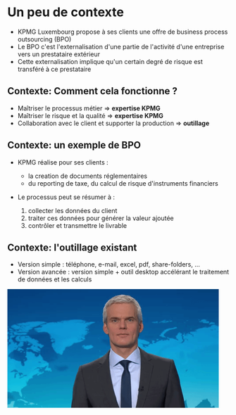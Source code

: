 # Un peu de contexte

- KPMG Luxembourg propose à ses clients une offre de business process outsourcing (BPO)
- Le BPO c'est l'externalisation d'une partie de l'activité d'une entreprise vers un prestataire extérieur
- Cette externalisation implique qu'un certain degré de risque est transféré à ce prestataire


## Contexte: Comment cela fonctionne ?

- Maîtriser le processus métier => **expertise KPMG**
- Maîtriser le risque et la qualité => **expertise KPMG**
- Collaboration avec le client et supporter la production => **outillage** 


## Contexte: un exemple de BPO

- KPMG réalise pour ses clients :
  * la creation de documents réglementaires
  * du reporting de taxe, du calcul de risque d'instruments financiers
  
- Le processus peut se résumer à :
  1. collecter les données du client
  2. traiter ces données pour générer la valeur ajoutée 
  3. contrôler et transmettre le livrable


## Contexte: l'outillage existant

- Version simple : téléphone, e-mail, excel, pdf, share-folders, ...
- Version avancée : version simple + outil desktop accélérant le traitement de données et les calculs

![alt text](./app/fear.gif "un sentiment de peur m'envahit")
